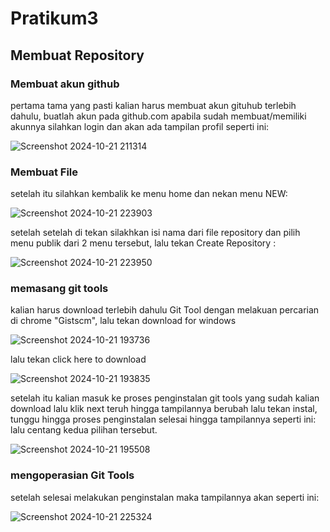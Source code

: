 # Pratikum3

## Membuat Repository

### Membuat akun github

pertama tama yang pasti kalian harus membuat akun gituhub terlebih dahulu, buatlah akun pada github.com
apabila sudah membuat/memiliki akunnya silahkan login dan akan ada tampilan profil seperti ini:

![Screenshot 2024-10-21 211314](https://github.com/user-attachments/assets/6412b8c3-5c1a-426c-8858-b9c24b9d083c)

### Membuat File
setelah itu silahkan kembalik ke menu home dan nekan menu NEW:

![Screenshot 2024-10-21 223903](https://github.com/user-attachments/assets/b3581a21-9e37-4b88-a158-50fdaabe52ff)

setelah setelah di tekan silakhkan isi nama dari file repository dan pilih menu publik dari 2 menu tersebut,
lalu tekan Create Repository :

![Screenshot 2024-10-21 223950](https://github.com/user-attachments/assets/ea54c45e-4105-4fd0-830c-6b69e3dc3ba0)

### memasang git tools

kalian harus download terlebih dahulu  Git Tool dengan melakuan percarian di chrome "Gistscm",
lalu tekan download for windows

![Screenshot 2024-10-21 193736](https://github.com/user-attachments/assets/8be342db-48bf-44b9-bc6a-2ee0cbff75fe)

lalu tekan click here to download

![Screenshot 2024-10-21 193835](https://github.com/user-attachments/assets/c776a991-e2e6-44c3-a05f-e4b100ddbdbf)

setelah itu kalian masuk ke proses penginstalan git tools yang sudah kalian download lalu klik next teruh hingga tampilannya berubah lalu tekan instal,
tunggu hingga proses penginstalan selesai hingga tampilannya seperti ini: lalu centang kedua pilihan tersebut.

![Screenshot 2024-10-21 195508](https://github.com/user-attachments/assets/3ff9c5d1-927c-41f0-a0d9-3c576a0768b5)

### mengoperasian Git Tools

setelah selesai melakukan penginstalan maka tampilannya akan seperti ini:

![Screenshot 2024-10-21 225324](https://github.com/user-attachments/assets/4a922cd7-da8f-4559-b358-eae3e41ae126)
